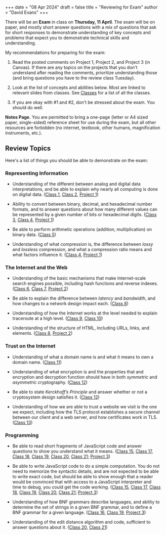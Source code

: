 +++
date = "08 Apr 2024"
draft = false
title = "Reviewing for Exam"
author = "David Evans"
+++

There will be an **Exam** in class on **Thursday, 11 April**. The exam will be on paper, and mostly short answer questions with a mix of questions that ask for short responses to demonstrate understanding of key concepts and problems that expect you to demonstrate technical skills and understanding.

My recommendations for preparing for the exam:

1. Read the posted comments on Project 1, Project 2, and Project 3 (in Canvas). If there are any topics on the projects that you don't understand after reading the comments, prioritize understanding those (and bring questions you have to the review class Tuesday).

2. Look at the list of concepts and abilities below. Most are linked to relevant slides from classes. See [Classes](/classes) for a list of all the classes.

3. If you are okay with #1 and #2, don't be stressed about the exam. You should do well.

**Notes Page.** You are permitted to bring a one-page (letter or A4 sized paper, single-sided) reference sheet for use during the exam, but all other resources are forbidden (no internet, textbook, other humans, magnification instruments, etc.). 

## Review Topics

Here's a list of things you should be able to demonstrate on the exam:

### Representing Information

- Understanding of the different between analog and digital data interpretations, and be able to explain why nearly all computing is done on digital data. ([Class 1](/post/class1), [Class 2](/post/class2), [Project 1](/project1))

- Ability to convert between binary, decimal, and hexadecimal number formats, and to answer questions about how many different values can be represented by a given number of bits or hexadecimal digits. ([Class 3](/post/class3), [Class 4](/post/class4), [Project 1](/project1))

- Be able to perform arithmetic operations (addition, multiplication) on binary data. ([Class 5](/post/class5))

- Understanding of what compression is, the difference between _lossy_ and _lossless_ compression, and what a compression ratio means and what factors influence it. ([Class 4](/post/class4), [Project 1](/project1))

### The Internet and the Web

- Understanding of the basic mechanisms that make Internet-scale search engines possible, including hash functions and reverse indexes. ([Class 6](/post/class6), [Class 7](/post/class7), [Project 2](/project2))

- Be able to explain the difference between _latency_ and _bandwidth_, and how changes to a network design impact each. ([Class 8](/post/class8))

- Understanding of how the Internet works at the level needed to explain traceroute at a high level. ([Class 9](/post/class9), [Class 10](/post/class10))

- Understanding of the structure of HTML, including URLs, links, and elements. ([Class 8](/post/class8), [Project 2](/post/project2))

### Trust on the Internet

- Understanding of what a domain name is and what it means to own a domain name. ([Class 11](/post/class11))

- Understanding of what encryption is and the properties that and encryption and decryption function should have in both _symmetric_ and _asymmetric_ cryptography. ([Class 12](/post/class12))

- Be able to state _Kerckhoff’s Principle_ and answer whether or not a cryptosystem design satisfies it. ([Class 12](/post/class12))

- Understanding of how we are able to trust a website we visit is the one we expect, including how the TLS protocol establishes a secure channel between our client and a web server, and how certificates work in TLS. ([Class 13](/post/class13))

### Programming

- Be able to read short fragments of JavaScript code and answer questions to show you understand what it means. ([Class 15](/post/class15), [Class 17](/post/class17), [Class 18](/post/class18), [Class 19](/post/class19), [Class 20](/post/class20), [Class 21](/post/class21); [Project 3](/project3))

- Be able to write JavaScript code to do a simple computation. You do not need to memorize the syntactic details, and are not expected to be able to write exact code, but should be able to show enough that a reader would be convinced that with access to a JavaScript interpreter and time to debug, you could get the code working. ([Class 15](/post/class15), [Class 17](/post/class17), [Class 18](/post/class18), [Class 19](/post/class19), [Class 20](/post/class20), [Class 21](/post/class21); [Project 3](/project3))

- Understanding of how BNF grammars describe languages, and ability to determine the set of strings in a given BNF grammar, and to define a BNF grammar for a given language. ([Class 16](/post/class16), [Class 19](/post/class19), [Project 3](/project3))

- Understanding of the edit distance algorithm and code, sufficient to answer questions about it. ([Class 20](/post/class20), [Class 21](/post/class21))
